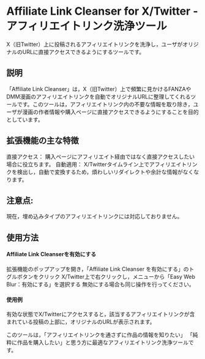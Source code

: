 # Affiliate Link Cleanser for X/Twitter - アフィリエイトリンク洗浄ツール
X（旧Twitter）上に投稿されるアフィリエイトリンクを洗浄し，ユーザがオリジナルのURLに直接アクセスできるようにするツールです。

## 説明
「Affiliate Link Cleanser」は，X（旧Twitter）上で頻繁に見かけるFANZAやDMM漫画のアフィリエイトリンクを自動でオリジナルURLに整理してくれるツールです。このツールは，アフィリエイトリンク内の不要な情報を取り除き，ユーザが漫画の作者情報や購入ページに直接アクセスできるようにすることを目的としています。

## 拡張機能の主な特徴

直接アクセス：
購入ページにアフィリエイト経由ではなく直接アクセスしたい場合に役立ちます。
自動適用：
X/Twitterタイムライン上でアフィリエイトリンクを検出し，自動で変換するため，煩わしいリダイレクトや余計な情報がなくなります。

## 注意点:

現在，埋め込みタイプのアフィリエイトリンクには対応しておりません。

## 使用方法
#### Affiliate Link Cleanserを有効にする
拡張機能のポップアップを開き，「Affiliate Link Cleanser を有効にする」のトグルボタンをクリック
X/Twitter上で右クリックし，メニューから「Easy Web Blur：有効にする」を選択する
無効にする場合も同じ操作を行ってください。
#### 使用例
有効な状態でX/Twitterにアクセスすると，該当するアフィリエイトリンクが含まれている投稿の上部に，オリジナルのURLが表示されます。


このツールは，「アフィリエイトリンクを通さずに作品の情報を知りたい」 「純粋に作品を購入したい」と思う方に最適なアフィリエイトリンク洗浄ツールです。